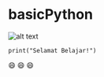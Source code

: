 # basicPython
![alt text](https://www.dexterindustries.com/wp-content/uploads/2017/01/python-and-the-brickpi3.png)
<br>
```
print("Selamat Belajar!")
```

:smile: :smile: :smile:
